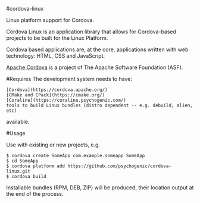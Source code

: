 #cordova-linux

Linux platform support for Cordova.

Cordova Linux is an application library that allows for Cordova-based projects to be built for the Linux Platform. 

Cordova based applications are, at the core, applications written with web technology: HTML, CSS and JavaScript.

[Apache Cordova](https://cordova.apache.org/) is a project of The Apache Software Foundation (ASF).

#Requires
The development system needs to have:

	[Cordova](https://cordova.apache.org/)
	[CMake and CPack](https://cmake.org/)
	[Coraline](https://coraline.psychogenic.com/)
	tools to build Linux bundles (distro dependent -- e.g. debuild, alien, etc)

available.

#Usage

Use with existing or new projects, e.g.

	$ cordova create SomeApp com.example.someapp SomeApp
	$ cd SomeApp
	$ cordova platform add https://github.com/psychogenic/cordova-linux.git
	$ cordova build 

Installable bundles (RPM, DEB, ZIP) will be produced, their location output at the end of the process.


